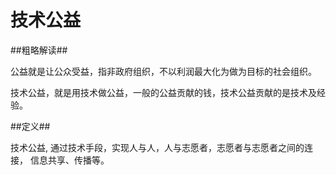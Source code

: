 技术公益
==========


##粗略解读##

公益就是让公众受益，指非政府组织，不以利润最大化为做为目标的社会组织。

技术公益，就是用技术做公益，一般的公益贡献的钱，技术公益贡献的是技术及经验。

##定义##

技术公益, 通过技术手段，实现人与人，人与志愿者，志愿者与志愿者之间的连接， 信息共享、传播等。

